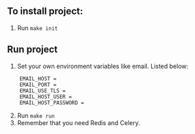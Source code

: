 ## To install project:
1. Run `make init`

## Run project
1. Set your own environment variables like email. Listed below:
```
    EMAIL_HOST = 
    EMAIL_PORT = 
    EMAIL_USE_TLS = 
    EMAIL_HOST_USER = 
    EMAIL_HOST_PASSWORD = 
```
2. Run `make run`
3. Remember that you need Redis and Celery.